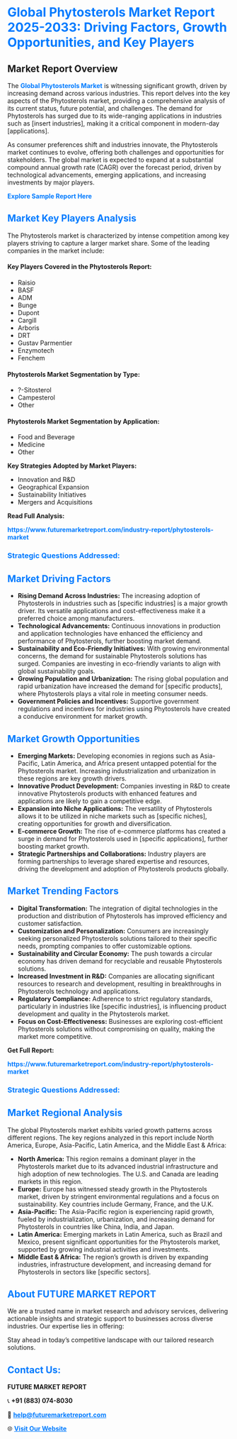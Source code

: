 <h1 style="color: #007BFF;">Global Phytosterols Market Report 2025-2033: Driving Factors, Growth Opportunities, and Key Players</h1>

<section id="overview">
<h2>Market Report Overview</h2>
<p>The <a href="https://www.futuremarketreport.com/industry-report/phytosterols-market" style="color: #007BFF; text-decoration: none;"><strong>Global Phytosterols Market</strong></a> is witnessing significant growth, driven by increasing demand across various industries. This report delves into the key aspects of the Phytosterols market, providing a comprehensive analysis of its current status, future potential, and challenges. The demand for Phytosterols has surged due to its wide-ranging applications in industries such as [insert industries], making it a critical component in modern-day [applications].</p>
<p>As consumer preferences shift and industries innovate, the Phytosterols market continues to evolve, offering both challenges and opportunities for stakeholders. The global market is expected to expand at a substantial compound annual growth rate (CAGR) over the forecast period, driven by technological advancements, emerging applications, and increasing investments by major players.</p>
</section>

<section id="overview">
<p><a href="https://www.futuremarketreport.com/request-sample/reportId=110033" style="color: #007BFF; text-decoration: none;"><strong>Explore Sample Report Here</strong></a></p>
</section>

<section id="key-players">
<h2 style="color: #007BFF;">Market Key Players Analysis</h2>
<p>The Phytosterols market is characterized by intense competition among key players striving to capture a larger market share. Some of the leading companies in the market include:</p>
<h4>Key Players Covered in the Phytosterols Report:</h4>
<ul><li>Raisio</li><li>BASF</li><li>ADM</li><li>Bunge</li><li>Dupont</li><li>Cargill</li><li>Arboris</li><li>DRT</li><li>Gustav Parmentier</li><li>Enzymotech</li><li>Fenchem</li></ul>
<h4>Phytosterols Market Segmentation by Type:</h4>
<ul><li>?-Sitosterol</li><li>Campesterol</li><li>Other</li></ul>

<h4>Phytosterols Market Segmentation by Application:</h4>
<ul><li>Food and Beverage</li><li>Medicine</li><li>Other</li></ul>
<p><strong>Key Strategies Adopted by Market Players:</strong></p>
<ul>
<li>Innovation and R&D</li>
<li>Geographical Expansion</li>
<li>Sustainability Initiatives</li>
<li>Mergers and Acquisitions</li>
</ul>
</section>

<section>
<p><strong>Read Full Analysis: </strong></p><a href="https://www.futuremarketreport.com/industry-report/phytosterols-market" style="color: #007BFF; text-decoration: none;"><strong>https://www.futuremarketreport.com/industry-report/phytosterols-market</strong></a>
<h3 style="color: #007BFF;">Strategic Questions Addressed:</h3>
</section>

<section id="driving-factors">
<h2 style="color: #007BFF;">Market Driving Factors</h2>
<ul>
<li><strong>Rising Demand Across Industries:</strong> The increasing adoption of Phytosterols in industries such as [specific industries] is a major growth driver. Its versatile applications and cost-effectiveness make it a preferred choice among manufacturers.</li>
<li><strong>Technological Advancements:</strong> Continuous innovations in production and application technologies have enhanced the efficiency and performance of Phytosterols, further boosting market demand.</li>
<li><strong>Sustainability and Eco-Friendly Initiatives:</strong> With growing environmental concerns, the demand for sustainable Phytosterols solutions has surged. Companies are investing in eco-friendly variants to align with global sustainability goals.</li>
<li><strong>Growing Population and Urbanization:</strong> The rising global population and rapid urbanization have increased the demand for [specific products], where Phytosterols plays a vital role in meeting consumer needs.</li>
<li><strong>Government Policies and Incentives:</strong> Supportive government regulations and incentives for industries using Phytosterols have created a conducive environment for market growth.</li>
</ul>
</section>

<section id="growth-opportunities">
<h2 style="color: #007BFF;">Market Growth Opportunities</h2>
<ul>
<li><strong>Emerging Markets:</strong> Developing economies in regions such as Asia-Pacific, Latin America, and Africa present untapped potential for the Phytosterols market. Increasing industrialization and urbanization in these regions are key growth drivers.</li>
<li><strong>Innovative Product Development:</strong> Companies investing in R&D to create innovative Phytosterols products with enhanced features and applications are likely to gain a competitive edge.</li>
<li><strong>Expansion into Niche Applications:</strong> The versatility of Phytosterols allows it to be utilized in niche markets such as [specific niches], creating opportunities for growth and diversification.</li>
<li><strong>E-commerce Growth:</strong> The rise of e-commerce platforms has created a surge in demand for Phytosterols used in [specific applications], further boosting market growth.</li>
<li><strong>Strategic Partnerships and Collaborations:</strong> Industry players are forming partnerships to leverage shared expertise and resources, driving the development and adoption of Phytosterols products globally.</li>
</ul>
</section>

<section id="trending-factors">
<h2 style="color: #007BFF;">Market Trending Factors</h2>
<ul>
<li><strong>Digital Transformation:</strong> The integration of digital technologies in the production and distribution of Phytosterols has improved efficiency and customer satisfaction.</li>
<li><strong>Customization and Personalization:</strong> Consumers are increasingly seeking personalized Phytosterols solutions tailored to their specific needs, prompting companies to offer customizable options.</li>
<li><strong>Sustainability and Circular Economy:</strong> The push towards a circular economy has driven demand for recyclable and reusable Phytosterols solutions.</li>
<li><strong>Increased Investment in R&D:</strong> Companies are allocating significant resources to research and development, resulting in breakthroughs in Phytosterols technology and applications.</li>
<li><strong>Regulatory Compliance:</strong> Adherence to strict regulatory standards, particularly in industries like [specific industries], is influencing product development and quality in the Phytosterols market.</li>
<li><strong>Focus on Cost-Effectiveness:</strong> Businesses are exploring cost-efficient Phytosterols solutions without compromising on quality, making the market more competitive.</li>
</ul>
</section>

<section>
<p><strong>Get Full Report: </strong></p><a href="https://www.futuremarketreport.com/industry-report/phytosterols-market" style="color: #007BFF; text-decoration: none;"><strong>https://www.futuremarketreport.com/industry-report/phytosterols-market</strong></a>
<h3 style="color: #007BFF;">Strategic Questions Addressed:</h3>
</section>


<section id="regional-analysis">
<h2 style="color: #007BFF;">Market Regional Analysis</h2>
<p>The global Phytosterols market exhibits varied growth patterns across different regions. The key regions analyzed in this report include North America, Europe, Asia-Pacific, Latin America, and the Middle East & Africa:</p>
<ul>
<li><strong>North America:</strong> This region remains a dominant player in the Phytosterols market due to its advanced industrial infrastructure and high adoption of new technologies. The U.S. and Canada are leading markets in this region.</li>
<li><strong>Europe:</strong> Europe has witnessed steady growth in the Phytosterols market, driven by stringent environmental regulations and a focus on sustainability. Key countries include Germany, France, and the U.K.</li>
<li><strong>Asia-Pacific:</strong> The Asia-Pacific region is experiencing rapid growth, fueled by industrialization, urbanization, and increasing demand for Phytosterols in countries like China, India, and Japan.</li>
<li><strong>Latin America:</strong> Emerging markets in Latin America, such as Brazil and Mexico, present significant opportunities for the Phytosterols market, supported by growing industrial activities and investments.</li>
<li><strong>Middle East & Africa:</strong> The region’s growth is driven by expanding industries, infrastructure development, and increasing demand for Phytosterols in sectors like [specific sectors].</li>
</ul>
</section>

<footer>
<h2 style="color: #007BFF;">About FUTURE MARKET REPORT</h2>
<p>We are a trusted name in market research and advisory services, delivering actionable insights and strategic support to businesses across diverse industries. Our expertise lies in offering:</p>

<p>Stay ahead in today’s competitive landscape with our tailored research solutions.</p>

<h2 style="color: #007BFF;">Contact Us:</h2>
<p><strong>FUTURE MARKET REPORT</strong></p>
<p>📞 <strong>+91 (883) 074-8030</strong></p>
<p>📧 <strong><a href="mailto:help@futuremarketreport.com" style="color: #007BFF;">help@futuremarketreport.com</a></strong></p>
<p>🌐 <strong><a href="https://www.futuremarketreport.com/" style="color: #007BFF;">Visit Our Website</a></strong></p>
</footer>